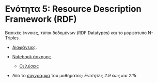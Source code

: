 # Ενότητα 5: Resource Description Framework (RDF)

Βασικές έννοιες, τύποι δεδομένων (RDF Datatypes) και το μορφότυπο N-Triples.

* [Διαφάνειες](https://github.com/mixstef/pms-swp-2016/blob/master/unit5/unit5.pdf).

* [Notebook άσκησης](https://github.com/mixstef/pms-swp-2016/blob/master/unit5/schedule3.ipynb).

	* [Οι λύσεις](https://gist.github.com/mixstef/f9ed482983971265955c)

* Από το [σύγγραμμα](http://hdl.handle.net/11419/1338) του μαθήματος: *Ενότητες 2.9 έως και 2.15*.
